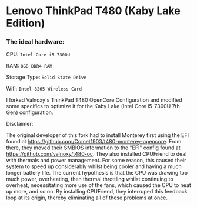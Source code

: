 # Lenovo ThinkPad T480 (Kaby Lake Edition)

### The ideal hardware: 

CPU: ```Intel Core i5-7300U```

RAM: ```8GB DDR4 RAM```

Storage Type: ```Solid State Drive```

Wifi: ```Intel 8265 Wireless Card```


I forked Valnoxy's ThinkPad T480 OpenCore Configuration and modified some specifics to optimize it for the Kaby Lake (Intel Core i5-7300U 7th Gen) configuration.

Disclaimer: 

The original developer of this fork had to install Monterey first using the EFI found at https://github.com/Comet1903/t480-monterey-opencore. From there, they moved their SMBIOS information to the "EFI" config found at https://github.com/valnoxy/t480-oc. They also installed CPUFriend to deal with thermals and power management. For some reason, this caused their system to speed up considerably whilst being cooler and having a much longer battery life. The current hypothesis is that the CPU was drawing too much power, overheating, then thermal throttling whilst continuing to overheat, necessitating more use of the fans, which caused the CPU to heat up more, and so on. By installing CPUFriend, they interruped this feedback loop at its origin, thereby eliminating all of these problems at once. 
